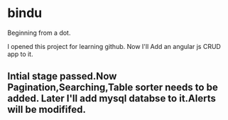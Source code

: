 # bindu
Beginning from a dot.

I opened this project for learning github. 
Now I'll Add an angular js CRUD app to it.

Intial stage passed.Now Pagination,Searching,Table sorter needs to be added. Later I'll add mysql databse to it.Alerts will be modififed.
------------------------------------------------------------------------------------------------------------------------------------------

